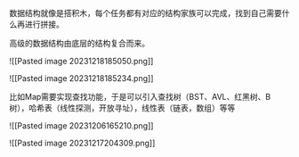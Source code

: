 数据结构就像是搭积木，每个任务都有对应的结构家族可以完成，找到自己需要什么再进行拼接。

高级的数据结构由底层的结构复合而来。

![[Pasted image 20231218185050.png]]

![[Pasted image 20231218185234.png]]

比如Map需要实现查找功能，于是可以引入查找树（BST、AVL、红黑树、B树），哈希表（线性探测，开放寻址），线性表（链表，数组）等等

![[Pasted image 20231206165210.png]]

![[Pasted image 20231217204309.png]]